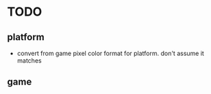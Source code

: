 # TODO

## platform

* convert from game pixel color format for platform. don't assume it matches

## game
